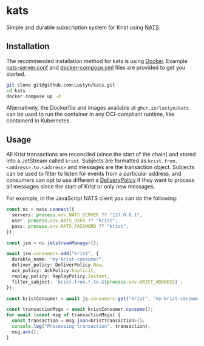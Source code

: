 # kats

Simple and durable subscription system for Krist using [NATS](https://nats.io/).

## Installation

The recommended installation method for kats is using [Docker](https://docs.docker.com/engine/install/). Example [nats-server.conf](./nats-server.conf) and [docker-compose.yml](./docker-compose.yml) files are provided to get you started.

```bash
git clone git@github.com:Lustyn/kats.git
cd kats
docker compose up -d
```

Alternatively, the Dockerfile and images available at `ghcr.io/lustyn/kats` can be used to run the container in any OCI-compliant runtime, like containerd in Kubernetes.

## Usage

All Krist transactions are reconciled (since the start of the chain) and stored into a JetStream called `krist`.
Subjects are formatted as `krist.from.<address>.to.<address>` and messages are the transaction object. Subjects can be used to filter to listen for events from a particular address, and consumers can opt to use different a [DeliveryPolicy](https://docs.nats.io/nats-concepts/jetstream/consumers#deliverpolicy) if they want to process all messages since the start of Krist or only new messages.

For example, in the JavaScript NATS client you can do the following:

```ts
const nc = nats.connect({
  servers: process.env.NATS_SERVER ?? "127.0.0.1",
  user: process.env.NATS_USER ?? "krist",
  pass: process.env.NATS_PASSWORD ?? "krist",
});

const jsm = nc.jetstreamManager();

await jsm.consumers.add("krist", {
  durable_name: "my-krist-consumer",
  deliver_policy: DeliverPolicy.New,
  ack_policy: AckPolicy.Explicit,
  replay_policy: ReplayPolicy.Instant,
  filter_subject: `krist.from.*.to.${process.env.KRIST_ADDRESS}`,
});

const kristConsumer = await js.consumers.get("krist", "my-krist-consumer");

const transactionMsgs = await kristConsumer.consume();
for await (const msg of transactionMsgs) {
  const transaction = msg.json<KristTransaction>();
  console.log("Processing transaction", transaction);
  msg.ack();
}
```
